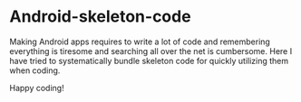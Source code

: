 # Android-skeleton-code
Making Android apps requires to write a lot of code and remembering everything is tiresome and searching all over the net is cumbersome. Here I have tried to systematically bundle skeleton code for quickly utilizing them when coding.

Happy coding!
